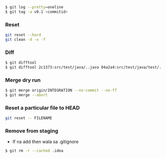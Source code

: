  ```bash
 $ git log --pretty=oneline
 $ git tag -a v0.1 <commitid>
 ```

### Reset
 ```bash
git reset --hard
git clean -d -x -f
```

### Diff

```bash
$ git difftool
$ git difftool 2c1373:src/test/java/..java 04a2a4:src/test/java/test/...java
```

### Merge dry run

```bash
$ git merge origin/INTEGRATION --no-commit --no-ff
$ git merge --abort
```

### Reset a particular file to HEAD

```bash
git reset -- FILENAME
```

### Remove from staging
- If na add then wala sa .gitignore
````bash
$ git rm -r --cached .idea
````
